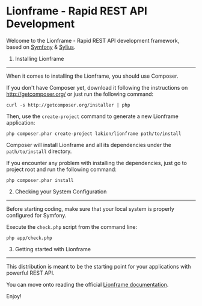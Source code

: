 Lionframe - Rapid REST API Development
======================================

Welcome to the Lionframe - Rapid REST API development framework, based on [Symfony](http://symfony.com) & [Sylius](http://sylius.org).

1) Installing Lionframe
-----------------------

When it comes to installing the Lionframe, you should use Composer.

If you don't have Composer yet, download it following the instructions on
http://getcomposer.org/ or just run the following command:

    curl -s http://getcomposer.org/installer | php

Then, use the `create-project` command to generate a new Lionframe application:

    php composer.phar create-project lakion/lionframe path/to/install

Composer will install Lionframe and all its dependencies under the
`path/to/install` directory.

If you encounter any problem with installing the dependencies, just go to project root and run the following command:

    php composer.phar install

2) Checking your System Configuration
-------------------------------------

Before starting coding, make sure that your local system is properly
configured for Symfony.

Execute the `check.php` script from the command line:

    php app/check.php

3) Getting started with Lionframe
---------------------------------

This distribution is meant to be the starting point for your applications with powerful REST API.

You can move onto reading the official [Lionframe documentation][1].

Enjoy!

[1]:  http://lakion.com/lionframe
